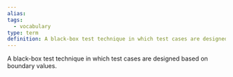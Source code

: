 ```yaml
---
alias: 
tags:
  - vocabulary
type: term
definition: A black-box test technique in which test cases are designed based on boundary values.
---
```


A black-box test technique in which test cases are designed based on boundary values.
